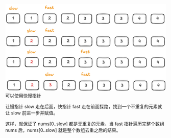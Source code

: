 ![142](image/README/26.png)
可以使用快慢指针

让慢指针 slow 走在后面，快指针 fast 走在前面探路，找到一个不重复的元素就让 slow 前进一步并赋值。

这样，就保证了 nums[0..slow] 都是无重复的元素，当 fast 指针遍历完整个数组 nums 后，nums[0..slow] 就是整个数组去重之后的结果。
